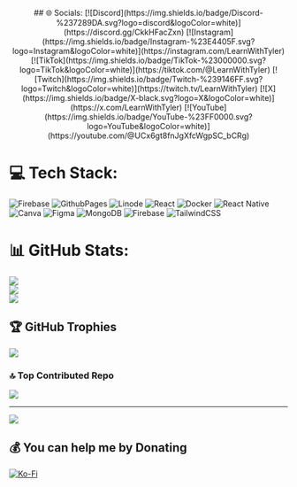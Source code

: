<p align=center>
## 🌐 Socials:
[![Discord](https://img.shields.io/badge/Discord-%237289DA.svg?logo=discord&logoColor=white)](https://discord.gg/CkkHFacZxn) [![Instagram](https://img.shields.io/badge/Instagram-%23E4405F.svg?logo=Instagram&logoColor=white)](https://instagram.com/LearnWithTyler) [![TikTok](https://img.shields.io/badge/TikTok-%23000000.svg?logo=TikTok&logoColor=white)](https://tiktok.com/@LearnWithTyler) [![Twitch](https://img.shields.io/badge/Twitch-%239146FF.svg?logo=Twitch&logoColor=white)](https://twitch.tv/LearnWithTyler) [![X](https://img.shields.io/badge/X-black.svg?logo=X&logoColor=white)](https://x.com/LearnWithTyler) [![YouTube](https://img.shields.io/badge/YouTube-%23FF0000.svg?logo=YouTube&logoColor=white)](https://youtube.com/@UCx6gt8fnJgXfcWgpSC_bCRg) 

# 💻 Tech Stack:
![Firebase](https://img.shields.io/badge/firebase-%23039BE5.svg?style=for-the-badge&logo=firebase) ![GithubPages](https://img.shields.io/badge/github%20pages-121013?style=for-the-badge&logo=github&logoColor=white) ![Linode](https://img.shields.io/badge/linode-00A95C?style=for-the-badge&logo=linode&logoColor=white) ![React](https://img.shields.io/badge/react-%2320232a.svg?style=for-the-badge&logo=react&logoColor=%2361DAFB) ![Docker](https://img.shields.io/badge/docker-%230db7ed.svg?style=for-the-badge&logo=docker&logoColor=white) ![React Native](https://img.shields.io/badge/react_native-%2320232a.svg?style=for-the-badge&logo=react&logoColor=%2361DAFB) ![Canva](https://img.shields.io/badge/Canva-%2300C4CC.svg?style=for-the-badge&logo=Canva&logoColor=white) ![Figma](https://img.shields.io/badge/figma-%23F24E1E.svg?style=for-the-badge&logo=figma&logoColor=white) ![MongoDB](https://img.shields.io/badge/MongoDB-%234ea94b.svg?style=for-the-badge&logo=mongodb&logoColor=white) ![Firebase](https://img.shields.io/badge/firebase-a08021?style=for-the-badge&logo=firebase&logoColor=ffcd34) ![TailwindCSS](https://img.shields.io/badge/tailwindcss-%2338B2AC.svg?style=for-the-badge&logo=tailwind-css&logoColor=white)
# 📊 GitHub Stats:
![](https://github-readme-stats.vercel.app/api?username=LearnWithTyler&theme=dark&hide_border=false&include_all_commits=true&count_private=true)<br/>
![](https://github-readme-streak-stats.herokuapp.com/?user=LearnWithTyler&theme=dark&hide_border=false)<br/>
![](https://github-readme-stats.vercel.app/api/top-langs/?username=LearnWithTyler&theme=dark&hide_border=false&include_all_commits=true&count_private=true&layout=compact)

## 🏆 GitHub Trophies
![](https://github-profile-trophy.vercel.app/?username=LearnWithTyler&theme=dracula&no-frame=true&no-bg=false&margin-w=4)

### 🔝 Top Contributed Repo
![](https://github-contributor-stats.vercel.app/api?username=LearnWithTyler&limit=5&theme=dark&combine_all_yearly_contributions=true)

---
[![](https://visitcount.itsvg.in/api?id=LearnWithTyler&icon=2&color=9)](https://visitcount.itsvg.in)

  ## 💰 You can help me by Donating
  [![Ko-Fi](https://img.shields.io/badge/Ko--fi-F16061?style=for-the-badge&logo=ko-fi&logoColor=white)](https://ko-fi.com/TylerCalumAcker) 

</p>
